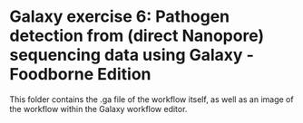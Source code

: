 # Galaxy exercise 6: Pathogen detection from (direct Nanopore) sequencing data using Galaxy - Foodborne Edition
This folder contains the .ga file of the workflow itself, as well as an image of the workflow within the Galaxy workflow editor.

